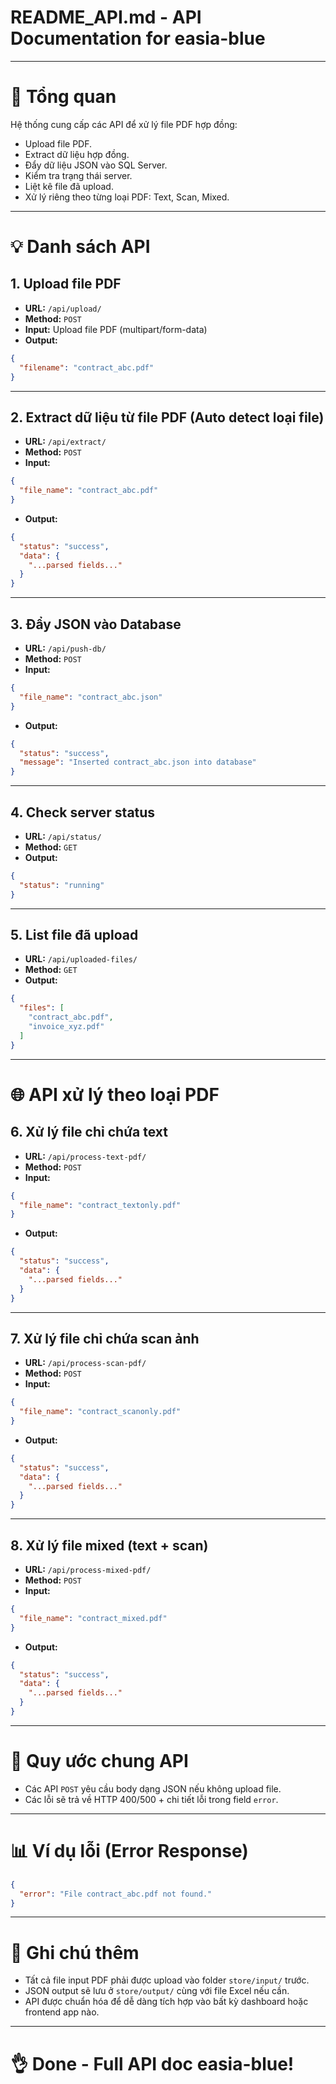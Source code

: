 # README_API.md - API Documentation for easia-blue

---

# 🔹 Tổng quan

Hệ thống cung cấp các API để xử lý file PDF hợp đồng:

- Upload file PDF.
- Extract dữ liệu hợp đồng.
- Đẩy dữ liệu JSON vào SQL Server.
- Kiểm tra trạng thái server.
- Liệt kê file đã upload.
- Xử lý riêng theo từng loại PDF: Text, Scan, Mixed.

---

# 💡 Danh sách API

## 1. Upload file PDF

- **URL:** `/api/upload/`
- **Method:** `POST`
- **Input:** Upload file PDF (multipart/form-data)
- **Output:**

```json
{
  "filename": "contract_abc.pdf"
}
```

---

## 2. Extract dữ liệu từ file PDF (Auto detect loại file)

- **URL:** `/api/extract/`
- **Method:** `POST`
- **Input:**

```json
{
  "file_name": "contract_abc.pdf"
}
```

- **Output:**

```json
{
  "status": "success",
  "data": {
    "...parsed fields..."
  }
}
```

---

## 3. Đẩy JSON vào Database

- **URL:** `/api/push-db/`
- **Method:** `POST`
- **Input:**

```json
{
  "file_name": "contract_abc.json"
}
```

- **Output:**

```json
{
  "status": "success",
  "message": "Inserted contract_abc.json into database"
}
```

---

## 4. Check server status

- **URL:** `/api/status/`
- **Method:** `GET`
- **Output:**

```json
{
  "status": "running"
}
```

---

## 5. List file đã upload

- **URL:** `/api/uploaded-files/`
- **Method:** `GET`
- **Output:**

```json
{
  "files": [
    "contract_abc.pdf",
    "invoice_xyz.pdf"
  ]
}
```

---

# 🌐 API xử lý theo loại PDF

## 6. Xử lý file chỉ chứa text

- **URL:** `/api/process-text-pdf/`
- **Method:** `POST`
- **Input:**

```json
{
  "file_name": "contract_textonly.pdf"
}
```

- **Output:**

```json
{
  "status": "success",
  "data": {
    "...parsed fields..."
  }
}
```

---

## 7. Xử lý file chỉ chứa scan ảnh

- **URL:** `/api/process-scan-pdf/`
- **Method:** `POST`
- **Input:**

```json
{
  "file_name": "contract_scanonly.pdf"
}
```

- **Output:**

```json
{
  "status": "success",
  "data": {
    "...parsed fields..."
  }
}
```

---

## 8. Xử lý file mixed (text + scan)

- **URL:** `/api/process-mixed-pdf/`
- **Method:** `POST`
- **Input:**

```json
{
  "file_name": "contract_mixed.pdf"
}
```

- **Output:**

```json
{
  "status": "success",
  "data": {
    "...parsed fields..."
  }
}
```

---

# 🔹 Quy ước chung API

- Các API `POST` yêu cầu body dạng JSON nếu không upload file.
- Các lỗi sẽ trả về HTTP 400/500 + chi tiết lỗi trong field `error`.

---

# 📊 Ví dụ lỗi (Error Response)

```json
{
  "error": "File contract_abc.pdf not found."
}
```

---

# 🔹 Ghi chú thêm

- Tất cả file input PDF phải được upload vào folder `store/input/` trước.
- JSON output sẽ lưu ở `store/output/` cùng với file Excel nếu cần.
- API được chuẩn hóa để dễ dàng tích hợp vào bất kỳ dashboard hoặc frontend app nào.

---

# 👌 Done - Full API doc easia-blue!

